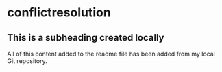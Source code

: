 # conflictresolution

  ## This is a subheading created locally

  All of this content added to the readme file has been added from my local Git repository.